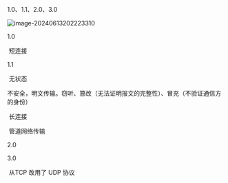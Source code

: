 1.0、1.1、2.0、3.0



![image-20240613202223310](https://cdn.jsdelivr.net/gh/sword4869/pic1@main/images/202406132022359.png)



1.0 

​	短连接



1.1 

​	无状态

​	不安全，明文传输。窃听、篡改（无法证明报文的完整性）、冒充（不验证通信方的身份）

​	长连接

​	管道网络传输



2.0



3.0 

​	从TCP  改用了 UDP 协议

